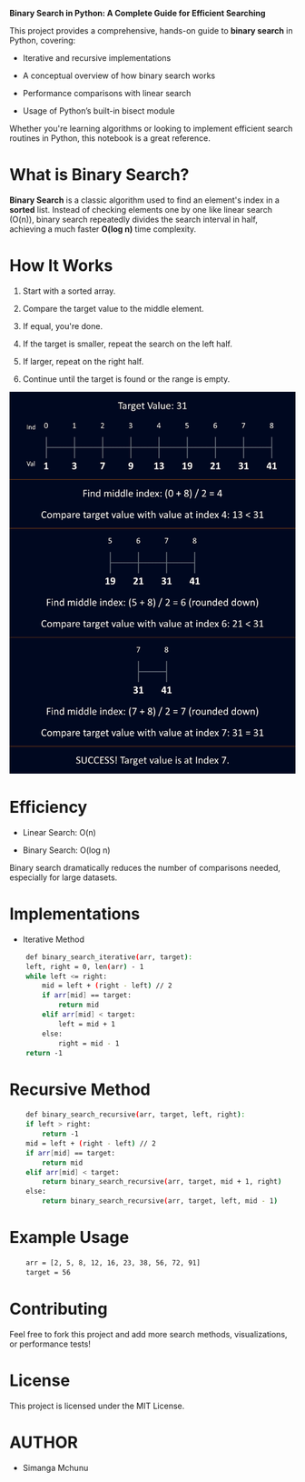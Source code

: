 **Binary Search in Python: A Complete Guide for Efficient Searching**

This project provides a comprehensive, hands-on guide to **binary search** in Python, covering:

- Iterative and recursive implementations

- A conceptual overview of how binary search works

- Performance comparisons with linear search

- Usage of Python’s built-in bisect module

Whether you're learning algorithms or looking to implement efficient search routines in Python, this notebook is a great reference.

# What is Binary Search?

**Binary Search** is a classic algorithm used to find an element's index in a **sorted** list. Instead of checking elements one by one like linear search (O(n)), binary search repeatedly divides the search interval in half, achieving a much faster **O(log n)** time complexity.

# How It Works

1. Start with a sorted array.

2. Compare the target value to the middle element.

3. If equal, you're done.

4. If the target is smaller, repeat the search on the left half.

5. If larger, repeat on the right half.

6. Continue until the target is found or the range is empty.

![process](mid.png)

#  Efficiency

- Linear Search: O(n)

- Binary Search: O(log n)

Binary search dramatically reduces the number of comparisons needed, especially for large datasets.

# Implementations
- Iterative Method

```bash
    def binary_search_iterative(arr, target):
    left, right = 0, len(arr) - 1
    while left <= right:
        mid = left + (right - left) // 2
        if arr[mid] == target:
            return mid
        elif arr[mid] < target:
            left = mid + 1
        else:
            right = mid - 1
    return -1

```

# Recursive Method

```bash
    def binary_search_recursive(arr, target, left, right):
    if left > right:
        return -1
    mid = left + (right - left) // 2
    if arr[mid] == target:
        return mid
    elif arr[mid] < target:
        return binary_search_recursive(arr, target, mid + 1, right)
    else:
        return binary_search_recursive(arr, target, left, mid - 1)

```

# Example Usage
```bash
    arr = [2, 5, 8, 12, 16, 23, 38, 56, 72, 91]
    target = 56

```

# Contributing

Feel free to fork this project and add more search methods, visualizations, or performance tests!

# License

This project is licensed under the MIT License.

# AUTHOR
- Simanga Mchunu





